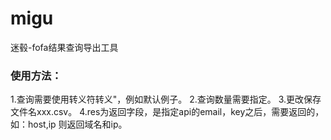 # migu
迷毂-fofa结果查询导出工具
### 使用方法：
1.查询需要使用转义符转义"，例如默认例子。
2.查询数量需要指定。
3.更改保存文件名xxx.csv。
4.res为返回字段，是指定api的email，key之后，需要返回的，如：host,ip 则返回域名和ip。
